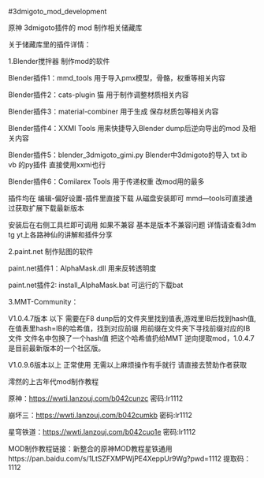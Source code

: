 #3dmigoto_mod_development

原神 3dmigoto插件的 mod 制作相关储藏库

关于储藏库里的插件详情：

1.Blender搅拌器 制作mod的软件

Blender插件1：mmd_tools   用于导入pmx模型，骨骼，权重等相关内容

Blender插件2：cats-plugin 猫  用于制作调整材质相关内容

Blender插件3：material-combiner   用于生成 保存材质包等相关内容

Blender插件4：XXMI Tools 用来快捷导入Blender dump后逆向导出的mod 及相关内容 

Blender插件5：blender_3dmigoto_gimi.py Blender中3dmigoto的导入 txt ib vb 的py插件 直接使用xxmi也行

Blender插件6：Comilarex Tools 用于传递权重 改mod用的最多

插件均在 编辑-偏好设置-插件里直接下载 从磁盘安装即可  mmd—tools可直接通过获取扩展下载最新版本

安装后在右侧工具栏即可调用 如果不兼容 基本是版本不兼容问题 详情请查看3dm tg yt上各路神仙的讲解和插件分享



2.paint.net 制作贴图的软件

paint.net插件1：AlphaMask.dll   用来反转透明度

paint.net插件2: install_AlphaMask.bat 可运行的下载bat



3.MMT-Community：  

V1.0.4.7版本 以下 需要在F8 dunp后的文件夹里找到值表,游戏里IB后找到hash值,在值表里hash=IB的哈希值，找到对应前缀 用前缀在文件夹下寻找前缀对应的IB文件 文件名中包换了一个hash值 把这个哈希值扔给MMT 逆向提取mod，1.0.4.7是目前最新版本的一个社区版。

V1.0.9.6版本以上 正常使用 无需以上麻烦操作有手就行 请直接去赞助作者获取

澪然的上古年代mod制作教程

原神：https://wwti.lanzouj.com/b042cunzc 密码:lr1112

崩坏三：https://wwti.lanzouj.com/b042cumkb 密码:lr1112

星穹铁道：https://wwti.lanzouj.com/b042cuo1e 密码:lr1112

MOD制作教程链接：新整合的原神MOD教程星铁通用https://pan.baidu.com/s/1LtSZFXMPWjPE4XeppUr9Wg?pwd=1112 
提取码：1112

